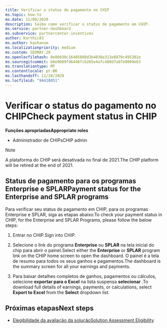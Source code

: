 ```yaml
---
title: Verificar o status do pagamento no CHIP
ms.topic: how-to
ms.date: 11/09/2020
description: Saiba como verificar o status de pagamento em CHIP.
ms.service: partner-dashboard
ms.subservice: partnercenter-incentives
author: Karthic83
ms.author: kashanum
ms.localizationpriority: medium
ms.custom: SEOMAY.20
ms.openlocfilehash: 0e86030c16405808d3b4036e313e8970c495382e
ms.sourcegitcommit: b8e9609fd6448fcb265e4afc480d7a97e8009e63
ms.translationtype: MT
ms.contentlocale: pt-BR
ms.lasthandoff: 11/10/2020
ms.locfileid: "94418051"
---
```

# <a name="check-payment-status-in-chip"></a><span data-ttu-id="b179c-103">Verificar o status do pagamento no CHIP</span><span class="sxs-lookup"><span data-stu-id="b179c-103">Check payment status in CHIP</span></span>

<span data-ttu-id="b179c-104">**Funções apropriadas**</span><span class="sxs-lookup"><span data-stu-id="b179c-104">**Appropriate roles**</span></span>

- <span data-ttu-id="b179c-105">Administrador de CHIPs</span><span class="sxs-lookup"><span data-stu-id="b179c-105">CHIP admin</span></span>

>[!NOTE]
><span data-ttu-id="b179c-106">A plataforma do CHIP será desativada no final de 2021.</span><span class="sxs-lookup"><span data-stu-id="b179c-106">The CHIP platform will be retired at the end of 2021.</span></span>

## <a name="payment-status-for-the-enterprise-and-splar-programs"></a><span data-ttu-id="b179c-107">Status de pagamento para os programas Enterprise e SPLAR</span><span class="sxs-lookup"><span data-stu-id="b179c-107">Payment status for the Enterprise and SPLAR programs</span></span>

<span data-ttu-id="b179c-108">Para verificar seu status de pagamento em CHIP, para os programas Enterprise e SPLAR, siga as etapas abaixo:</span><span class="sxs-lookup"><span data-stu-id="b179c-108">To check your payment status in CHIP, for the Enterprise and SPLAR Programs, please follow the below steps:</span></span>

1. <span data-ttu-id="b179c-109">Entrar no CHIP.</span><span class="sxs-lookup"><span data-stu-id="b179c-109">Sign into CHIP.</span></span>
 
1. <span data-ttu-id="b179c-110">Selecione o link do programa **Enterprise** ou **SPLAR** na tela inicial do chip para abrir o painel.</span><span class="sxs-lookup"><span data-stu-id="b179c-110">Select either the **Enterprise** or **SPLAR** program link on the CHIP home screen to open the dashboard.</span></span> <span data-ttu-id="b179c-111">O painel é a tela de resumo para todos os seus ganhos e pagamentos.</span><span class="sxs-lookup"><span data-stu-id="b179c-111">The dashboard is the summary screen for all your earnings and payments.</span></span>
 
1. <span data-ttu-id="b179c-112">Para baixar detalhes completos de ganhos, pagamentos ou cálculos, selecione  **exportar para o Excel** na lista suspensa **selecionar** .</span><span class="sxs-lookup"><span data-stu-id="b179c-112">To download full details of earnings, payments, or calculations, select  **Export to Excel** from the **Select** dropdown list.</span></span>

## <a name="next-steps"></a><span data-ttu-id="b179c-113">Próximas etapas</span><span class="sxs-lookup"><span data-stu-id="b179c-113">Next steps</span></span>

- [<span data-ttu-id="b179c-114">Elegibilidade da avaliação da solução</span><span class="sxs-lookup"><span data-stu-id="b179c-114">Solution Assessment Eligibility</span></span>](chip-solution-assessment.md) 
